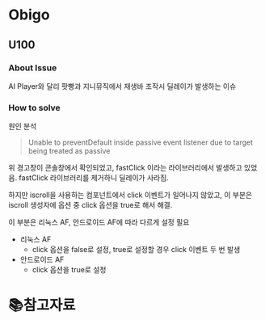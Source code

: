 # Obigo

## U100

### About Issue

AI Player와 달리 팟빵과 지니뮤직에서 재생바 조작시 딜레이가 발생하는 이슈

### How to solve

원인 분석

> Unable to preventDefault inside passive event listener due to target being treated as passive

위 경고창이 콘솔창에서 확인되었고, fastClick 이라는 라이브러리에서 발생하고 있었음. fastClick 라이브러리를 제거하니 딜레이가 사라짐.

하지만 iscroll을 사용하는 컴포넌트에서 click 이벤트가 일어나지 않았고, 이 부분은 iscroll 생성자에 옵션 중 click 옵션을 true로 해서 해결. 

이 부분은 리눅스 AF, 안드로이드 AF에 따라 다르게 설정 필요

- 리눅스 AF
  - click 옵션을 false로 설정, true로 설정할 경우 click 이벤트 두 번 발생
- 안드로이드 AF
  -  click 옵션을 true로 설정

# :books:참고자료
